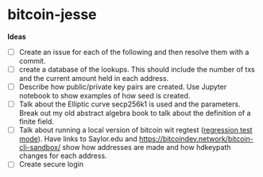 # bitcoin-jesse

**Ideas**
- [ ] Create an issue for each of the following and then resolve them with a commit.
- [ ] create a database of the lookups. This should include the number of txs and the current amount held in each address. 
- [ ] Describe how public/private key pairs are created. Use Jupyter notebook to show examples of how seed is created.
- [ ] Talk about the Elliptic curve secp256k1 is used and the parameters. Break out my old abstract algebra book to talk about the definition of a finite field.
- [ ] Talk about running a local version of bitcoin wit regtest ([regression test mode](https://bitcoin.stackexchange.com/questions/109653/why-is-regtest-called-regtest)). Have links to Saylor.edu and https://bitcoindev.network/bitcoin-cli-sandbox/  show how addresses are made and how hdkeypath changes for each address. 
- [ ] Create secure login
